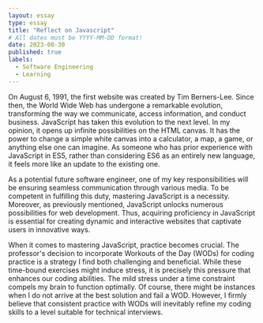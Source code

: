 ```yaml
---
layout: essay
type: essay
title: "Reflect on Javascript"
# All dates must be YYYY-MM-DD format!
date: 2023-08-30
published: true
labels:
  - Software Engineering
  - Learning
---
```


On August 6, 1991, the first website was created by Tim Berners-Lee. Since then, the World Wide Web has undergone a remarkable evolution, transforming the way we communicate, access information, and conduct business. JavaScript has taken this evolution to the next level. In my opinion, it opens up infinite possibilities on the HTML canvas. It has the power to change a simple white canvas into a calculator, a map, a game, or anything else one can imagine. As someone who has prior experience with JavaScript in ES5, rather than considering ES6 as an entirely new language, it feels more like an update to the existing one. 

As a potential future software engineer, one of my key responsibilities will be ensuring seamless communication through various media. To be competent in fulfilling this duty, mastering JavaScript is a necessity. Moreover, as previously mentioned, JavaScript unlocks numerous possibilities for web development. Thus, acquiring proficiency in JavaScript is essential for creating dynamic and interactive websites that captivate users in innovative ways. 

When it comes to mastering JavaScript, practice becomes crucial. The professor's decision to incorporate Workouts of the Day (WODs) for coding practice is a strategy I find both challenging and beneficial. While these time-bound exercises might induce stress, it is precisely this pressure that enhances our coding abilities. The mild stress under a time constraint compels my brain to function optimally. Of course, there might be instances when I do not arrive at the best solution and fail a WOD. However, I firmly believe that consistent practice with WODs will inevitably refine my coding skills to a level suitable for technical interviews.
